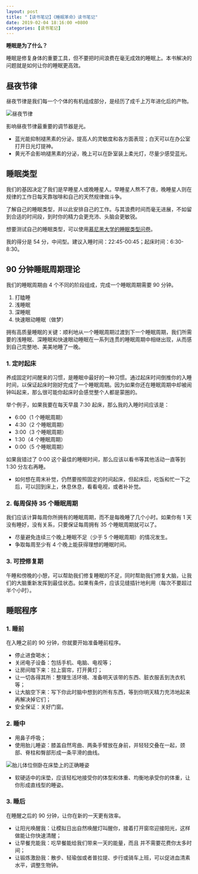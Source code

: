 ```yaml
---
layout: post
title: "【读书笔记】《睡眠革命》读书笔记"
date: 2019-02-04 18:16:00 +0800
categories: [读书笔记]
---
```


**睡眠是为了什么？**

睡眠是修复身体的重要工具，但不要把时间浪费在毫无成效的睡眠上。本书解决的问题就是如何让你的睡眠更高效。

## 昼夜节律

昼夜节律是我们每一个个体的有机组成部分，是经历了成千上万年进化后的产物。

![昼夜节律](./../../../../static/img/public/zhouye.jpg)

影响昼夜节律最重要的调节器是光。

* 蓝光能抑制褪黑素的分泌，提高人的灵敏度和各方面表现；白天可以在办公室打开日光灯提神。
* 黄光不会影响褪黑素的分泌，晚上可以在卧室装上柔光灯，尽量少感受蓝光。

## 睡眠类型

我们的基因决定了我们是早睡星人或晚睡星人。早睡星人熬不了夜，晚睡星人则在规律的工作日每天靠咖啡和自己的天然规律做斗争。

了解自己的睡眠类型，并以此安排自己的工作。与其浪费时间而毫无进展，不如留到合适的时间段，到时你的精力会更充沛、头脑会更敏锐。

想要测试自己的睡眠类型，可以使用[慕尼黑大学的睡眠类型问卷](./../../../../static/img/public/MEQ-SA.pdf)。

我的得分是 54 分，中间型。建议入睡时间：22:45-00:45；起床时间：6:30-8:30。

## 90 分钟睡眠周期理论

我们的睡眠周期由 4 个不同的阶段组成，完成一个睡眠周期需要 90 分钟。

1. 打瞌睡
2. 浅睡眠
3. 深睡眠
4. 快速眼动睡眠（做梦） 

拥有高质量睡眠的关键：顺利地从一个睡眠周期过渡到下一个睡眠周期，我们所需要的浅睡眠、深睡眠和快速眼动睡眠在一系列连贯的睡眠周期中相继出现，从而感到自己完整地、美美地睡了一晚。

### 1. 定时起床

养成固定时间醒来的习惯，是睡眠中最好的一种习惯。通过起床时间倒推你的入睡时间，以保证起床时刚好完成了一个睡眠周期。因为如果你还在睡眠周期中却被闹钟叫起来，那么很可能你起床时会感觉整个人都是蒙圈的。

举个例子，如果我要在每天早晨 7:30 起床，那么我的入睡时间应该是：

* 6:00（1 个睡眠周期）
* 4:30（2 个睡眠周期）
* 3:00（3 个睡眠周期）
* 1:30（4 个睡眠周期）
* 0:00（5 个睡眠周期）

如果我错过了 0:00 这个最佳的睡眠时间，那么应该以看书等其他活动一直等到 1:30 分左右再睡。

* 如何想在周末补觉，仍然要按照固定的时间起床，但起床后，吃饭和忙一下之后，可以回到床上，休息休息，看看电视，或者补补觉。

### 2. 每周保持 35 个睡眠周期

我们应该计算每周你所拥有的睡眠周期，而不是每晚睡了几个小时。如果你有 1 天没有睡好，没有关系，只要保证每周拥有 35 个睡眠周期就可以了。

* 尽量避免连续三个晚上睡眠不足（少于 5 个睡眠周期）的情况发生。
* 争取每周至少有 4 个晚上能获得理想的睡眠时间。

### 3. 可控修复期

午睡和傍晚的小憩，可以帮助我们修复睡眠的不足，同时帮助我们修复大脑，让我们的大脑重新发挥到最佳状态。如果有条件，应该见缝插针地利用（每次不要超过半个小时）。

## 睡眠程序

### 1. 睡前

在入睡之前的 90 分钟，你就要开始准备睡前程序。

* 停止进食喝水；
* 关闭电子设备：包括手机、电脑、电视等；
* 让房间暗下来：拉上窗帘，打开黄灯；
* 让一切各得其所：整理生活环境、准备明天该带的东西、脏衣服丢到洗衣机等；
* 让大脑空下来：写下你此时脑中想到的所有东西，等到你明天精力充沛地起来再解决掉它们；
* 安全保证：关好门窗。

### 2. 睡中

* 用鼻子呼吸；
* 使用胎儿睡姿：膝盖自然弯曲、两条手臂放在身前，并轻轻交叠在一起，颈部、脊柱和臀部形成一条平滑的曲线。

![胎儿体位侧卧在床垫上的正确睡姿](./../../../../static/img/public/shuizi.jpg)

* 软硬适中的床垫，应该轻松地接受你的体型和体重、均衡地承受你的体重，让你形成直线型的睡姿。

### 3. 睡后

在睡醒之后的 90 分钟，让你在新的一天更有效率。

* 让阳光唤醒我：让模拟日出自然唤醒灯叫醒你，接着打开窗帘迎接阳光，这样做能让你快速清醒；
* 让早餐充能我：吃早餐能给我们带来一天的能量，而且 并不需要花费你太多时间；
* 让锻炼激励我：散步、轻瑜伽或者普拉提、步行或骑车上班，可以促进血清素水平，调整生物钟。

